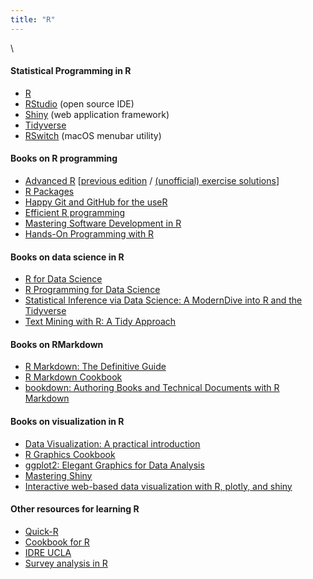 ```yaml
---
title: "R"
---
```


\  

#### Statistical Programming in R

* [R](http://www.r-project.org)
* [RStudio](http://www.rstudio.com) (open source IDE)
* [Shiny](http://shiny.rstudio.com/) (web application framework)
* [Tidyverse](http://www.tidyverse.org/)
* [RSwitch](https://rud.is/rswitch/) (macOS menubar utility)

#### Books on R programming

* [Advanced R](https://adv-r.hadley.nz/) [[previous edition](http://adv-r.had.co.nz) / [(unofficial) exercise solutions](https://bookdown.org/Tazinho/Advanced-R-Solutions/)] 
* [R Packages](https://r-pkgs.org/)
* [Happy Git and GitHub for the useR](https://happygitwithr.com/)
* [Efficient R programming](https://csgillespie.github.io/efficientR/)
* [Mastering Software Development in R](https://bookdown.org/rdpeng/RProgDA/)
* [Hands-On Programming with R](https://rstudio-education.github.io/hopr/)

#### Books on data science in R

* [R for Data Science](http://r4ds.had.co.nz/) 
* [R Programming for Data Science](https://bookdown.org/rdpeng/rprogdatascience/)
* [Statistical Inference via Data Science: A ModernDive into R and the Tidyverse](https://moderndive.com/)
* [Text Mining with R: A Tidy Approach](https://www.tidytextmining.com/)

#### Books on RMarkdown

* [R Markdown: The Definitive Guide](https://bookdown.org/yihui/rmarkdown/)
* [R Markdown Cookbook](https://bookdown.org/yihui/rmarkdown-cookbook/)
* [bookdown: Authoring Books and Technical Documents with R Markdown](https://bookdown.org/yihui/bookdown/)

#### Books on visualization in R

* [Data Visualization: A practical introduction](http://socviz.co/)
* [R Graphics Cookbook](https://r-graphics.org/)
* [ggplot2: Elegant Graphics for Data Analysis ](https://ggplot2-book.org/)
* [Mastering Shiny](https://mastering-shiny.org/)
* [Interactive web-based data visualization with R, plotly, and shiny](https://plotly-r.com/)

#### Other resources for learning R

* [Quick-R](http://www.statmethods.net/index.html)
* [Cookbook for R](http://www.cookbook-r.com/)
* [IDRE UCLA](http://stats.idre.ucla.edu/r/)
* [Survey analysis in R](http://r-survey.r-forge.r-project.org/survey/index.html)
